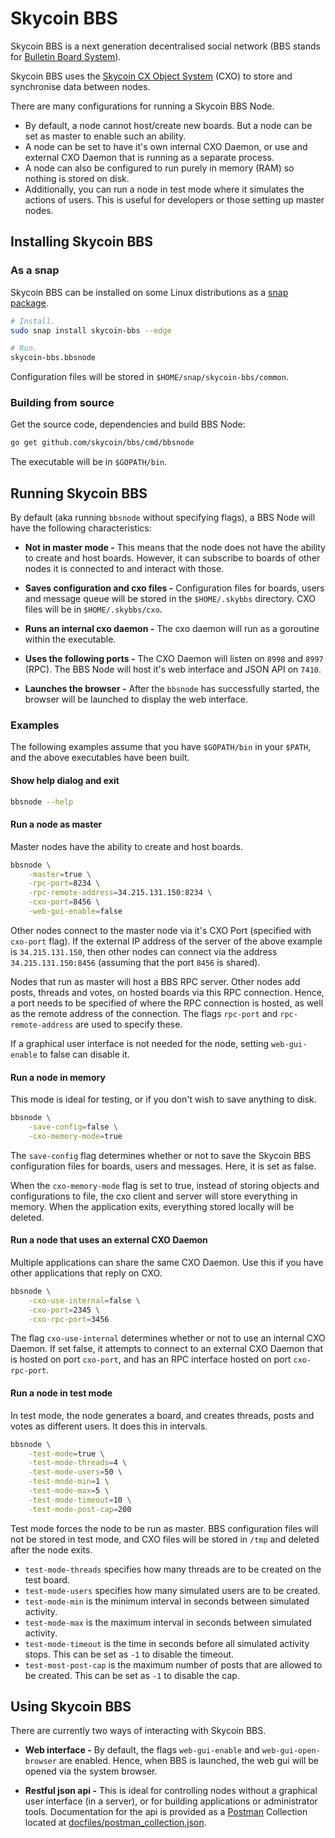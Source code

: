 # Skycoin BBS
Skycoin BBS is a next generation decentralised social network (BBS stands for [Bulletin Board System](https://en.wikipedia.org/wiki/Bulletin_board_system)).

Skycoin BBS uses the [Skycoin CX Object System](https://github.com/skycoin/cxo) (CXO) to store and synchronise data between nodes.  

There are many configurations for running a Skycoin BBS Node.
* By default, a node cannot host/create new boards. But a node can be set as master to enable such an ability.
* A node can be set to have it's own internal CXO Daemon, or use and external CXO Daemon that is running as a separate process.
* A node can also be configured to run purely in memory (RAM) so nothing is stored on disk.
* Additionally, you can run a node in test mode where it simulates the actions of users. This is useful for developers or those setting up master nodes.

## Installing Skycoin BBS

### As a snap

Skycoin BBS can be installed on some Linux distributions as a [snap package](https://snapcraft.io/).
```bash
# Install.
sudo snap install skycoin-bbs --edge

# Run.
skycoin-bbs.bbsnode
```
Configuration files will be stored in `$HOME/snap/skycoin-bbs/common`.

### Building from source

Get the source code, dependencies and build BBS Node:
```bash
go get github.com/skycoin/bbs/cmd/bbsnode
```

The executable will be in `$GOPATH/bin`.

## Running Skycoin BBS

By default (aka running `bbsnode` without specifying flags), a BBS Node will have the following characteristics:

* **Not in master mode -** This means that the node does not have the ability to create and host boards. However, it can subscribe to boards of other nodes it is connected to and interact with those.

* **Saves configuration and cxo files -** Configuration files for boards, users and message queue will be stored in the `$HOME/.skybbs` directory. CXO files will be in `$HOME/.skybbs/cxo`.

* **Runs an internal cxo daemon -** The cxo daemon will run as a goroutine within the executable.

* **Uses the following ports -** The CXO Daemon will listen on `8998` and `8997` (RPC). The BBS Node will host it's web interface and JSON API on `7410`.

* **Launches the browser -** After the `bbsnode` has successfully started, the browser will be launched to display the web interface.

### Examples

The following examples assume that you have `$GOPATH/bin` in your `$PATH`, and the above executables have been built.

#### Show help dialog and exit
```bash
bbsnode --help
```

#### Run a node as master

Master nodes have the ability to create and host boards.

```bash
bbsnode \
    -master=true \
    -rpc-port=8234 \
    -rpc-remote-address=34.215.131.150:8234 \
    -cxo-port=8456 \
    -web-gui-enable=false
```
Other nodes connect to the master node via it's CXO Port (specified with `cxo-port` flag). If the external IP address of the server of the above example is `34.215.131.150`, then other nodes can connect via the address `34.215.131.150:8456` (assuming that the port `8456` is shared).

Nodes that run as master will host a BBS RPC server. Other nodes add posts, threads and votes, on hosted boards via this RPC connection. Hence, a port needs to be specified of where the RPC connection is hosted, as well as the remote address of the connection. The flags `rpc-port` and `rpc-remote-address` are used to specify these.

If a graphical user interface is not needed for the node, setting `web-gui-enable` to false can disable it.

#### Run a node in memory

This mode is ideal for testing, or if you don't wish to save anything to disk.

```bash
bbsnode \
    -save-config=false \
    -cxo-memory-mode=true
```

The `save-config` flag determines whether or not to save the Skycoin BBS configuration files for boards, users and messages. Here, it is set as false.

When the `cxo-memory-mode` flag is set to true, instead of storing objects and configurations to file, the cxo client and server will store everything in memory. When the application exits, everything stored locally will be deleted.

#### Run a node that uses an external CXO Daemon

Multiple applications can share the same CXO Daemon. Use this if you have other applications that reply on CXO.

```bash
bbsnode \
    -cxo-use-internal=false \
    -cxo-port=2345 \
    -cxo-rpc-port=3456
```

The flag `cxo-use-internal` determines whether or not to use an internal CXO Daemon. If set false, it attempts to connect to an external CXO Daemon that is hosted on port `cxo-port`, and has an RPC interface hosted on port `cxo-rpc-port`.

#### Run a node in test mode

In test mode, the node generates a board, and creates threads, posts and votes as different users. It does this in intervals.

```bash
bbsnode \
    -test-mode=true \
    -test-mode-threads=4 \
    -test-mode-users=50 \
    -test-mode-min=1 \
    -test-mode-max=5 \
    -test-mode-timeout=10 \
    -test-mode-post-cap=200
```
Test mode forces the node to be run as master. BBS configuration files will not be stored in test mode, and CXO files will be stored in `/tmp` and deleted after the node exits.

* `test-mode-threads` specifies how many threads are to be created on the test board.
* `test-mode-users` specifies how many simulated users are to be created.
* `test-mode-min` is the minimum interval in seconds between simulated activity.
* `test-mode-max` is the maximum interval in seconds between simulated activity.
* `test-mode-timeout` is the time in seconds before all simulated activity stops. This can be set as `-1` to disable the timeout.
* `test-most-post-cap` is the maximum number of posts that are allowed to be created. This can be set as `-1` to disable the cap.

## Using Skycoin BBS

There are currently two ways of interacting with Skycoin BBS.
* **Web interface -** By default, the flags `web-gui-enable` and `web-gui-open-browser` are enabled. Hence, when BBS is launched, the web gui will be opened via the system browser.

* **Restful json api -** This is ideal for controlling nodes without a graphical user interface (in a server), or for building applications or administrator tools. Documentation for the api is provided as a [Postman](https://www.getpostman.com/) Collection located at [docfiles/postman_collection.json](https://raw.githubusercontent.com/skycoin/bbs/master/docfiles/postman_collection.json).
